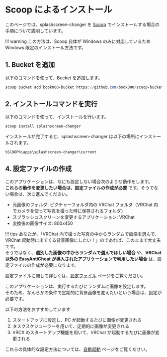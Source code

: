 # Scoop によるインストール

このページでは、splashscreen-changer を [Scoop](https://scoop.sh) でインストールする場合の手順について説明しています。

!!! warning
    この方法は、Scoop 自体が Windows のみに対応しているため Windows 限定のインストール方法です。

## 1. Bucket を追加

以下のコマンドを使って、Bucket を追加します。

```powershell
scoop bucket add book000-bucket https://github.com/book000/scoop-bucket
```

## 2. インストールコマンドを実行

以下のコマンドを使って、インストールを行います。

```powershell
scoop install splashscreen-changer
```

インストールが完了すると、splashscreen-changer は以下の場所にインストールされます。

```text
%SCOOP%\apps\splashscreen-changer\current
```

## 4. 設定ファイルの作成

このアプリケーションは、なにも設定しない場合次のような動作をします。  
**これらの動作を変更したい場合は、設定ファイルの作成が必要** です。そうでない場合は、次に進んでください。

- 元画像のフォルダ: ピクチャーフォルダ内の VRChat フォルダ（VRChat 内でカメラを使って写真を撮った時に保存されるフォルダ）
- スプラッシュスクリーンを変更するアプリケーション: VRChat
- 変換後の画像サイズ: 800x450

!!! tips
    あなたが、「VRChat 内で撮った写真の中からランダムで画像を選んで、VRChat 起動時に出てくる背景画像にしたい！」のであれば、このままで大丈夫です。  
    そうではなく、**選別した画像の中からランダムで選んでほしい場合** や、**VRChat 以外の EasyAntiCheat が導入されたアプリケーションで利用したい場合** は、設定ファイルの作成が必要になります。

設定ファイルに関して詳しくは、[設定ファイル](../settings/file.md) ページをご覧ください。

このアプリケーションは、実行するたびにランダムに画像を設定します。  
そのため、なんらかの条件で定期的に背景画像を変えたいという場合は、設定が必要です。

以下の方法をおすすめしています

1. スタートアップに設定し、PC が起動するたびに画像が変更される
2. タスクスケジューラーを用いて、定期的に画像が変更される
3. VRCX のスタートアップ機能を用いて、VRChat が起動するたびに画像が変更される

これらの具体的な設定方法については、[自動起動](../settings/file.md) ページをご覧ください。
